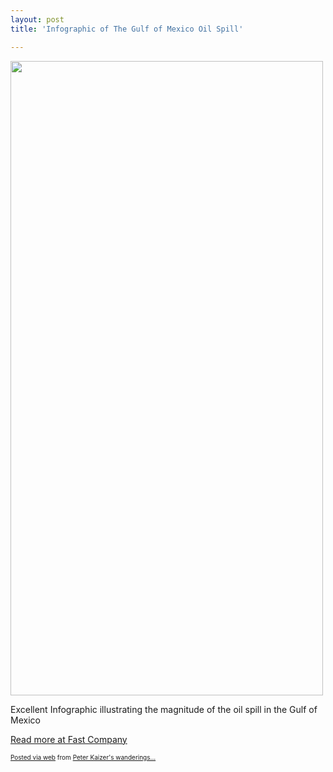 ```yaml
---
layout: post
title: 'Infographic of The Gulf of Mexico Oil Spill'

---
```


<div class='posterous_autopost'><div class="posterous_bookmarklet_entry"> <img src="http://posterous.com/getfile/files.posterous.com/pdkaizer/ihrfmmpAwyFrCEbjfGngniFmfJhaBdnxAhkifrBDqpjvonnnlbzoBoBsjCgm/media_httpimagesfastc_ktlkH.jpg.scaled500.jpg" width="500" height="1015"/>     <p>Excellent Infographic illustrating the magnitude of the oil spill in the Gulf of Mexico</p>    <p><a href="http://www.fastcompany.com/1636129/infographic-of-the-day-the-gulf-of-mexico-oil-spill?1272985055">Read more at Fast Company</a></p> <p></p></div>      <p style="font-size: 10px;">  <a href="http://posterous.com">Posted via web</a>   from <a href="http://random.peterkaizer.com/infographic-of-the-gulf-of-mexico-oil-spill">Peter Kaizer's wanderings...</a>  </p>  </div>
